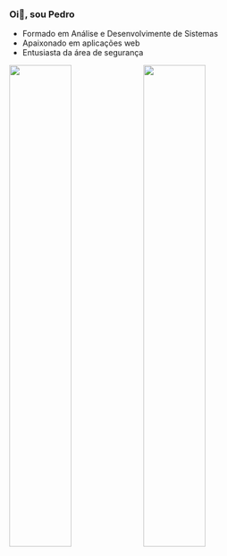 ### Oi👋, sou Pedro
- Formado em Análise e Desenvolvimente de Sistemas
- Apaixonado em aplicações web
- Entusiasta da área de segurança

<img align='left' width='47%' src='https://github-readme-stats.vercel.app/api?username=Pedroolcs&theme=react&show_icons=true&rank_icon=github' />

<img align='left' width='47%' src='https://github-readme-stats.vercel.app/api/top-langs/?username=Pedroolcs&theme=react&layout=compact' />




